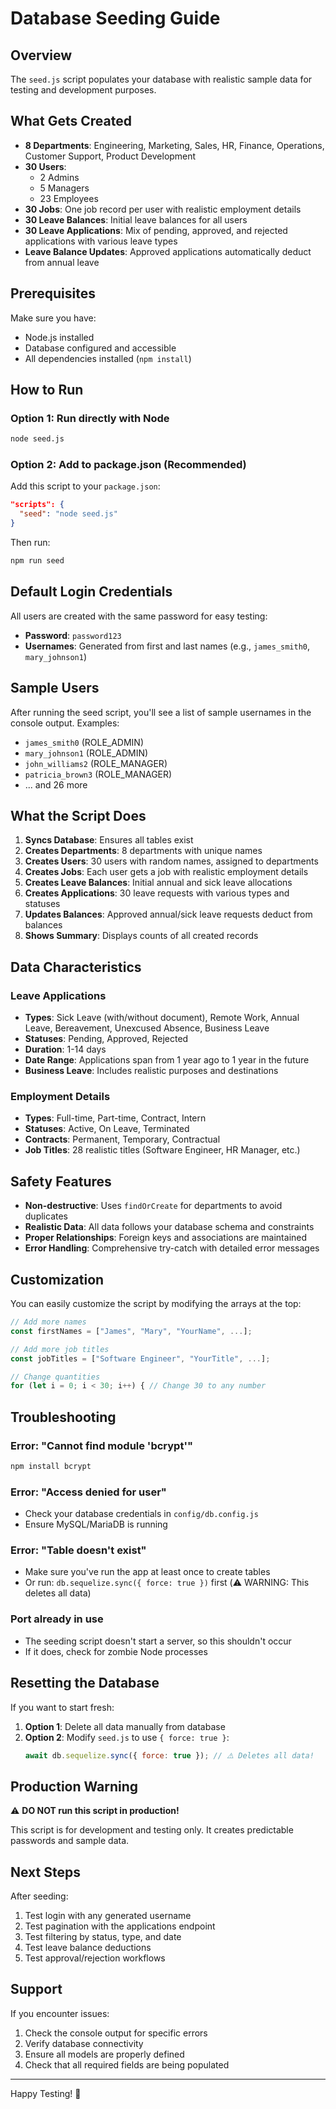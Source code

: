 # Database Seeding Guide

## Overview

The `seed.js` script populates your database with realistic sample data for testing and development purposes.

## What Gets Created

- **8 Departments**: Engineering, Marketing, Sales, HR, Finance, Operations, Customer Support, Product Development
- **30 Users**:
  - 2 Admins
  - 5 Managers
  - 23 Employees
- **30 Jobs**: One job record per user with realistic employment details
- **30 Leave Balances**: Initial leave balances for all users
- **30 Leave Applications**: Mix of pending, approved, and rejected applications with various leave types
- **Leave Balance Updates**: Approved applications automatically deduct from annual leave

## Prerequisites

Make sure you have:

- Node.js installed
- Database configured and accessible
- All dependencies installed (`npm install`)

## How to Run

### Option 1: Run directly with Node

```bash
node seed.js
```

### Option 2: Add to package.json (Recommended)

Add this script to your `package.json`:

```json
"scripts": {
  "seed": "node seed.js"
}
```

Then run:

```bash
npm run seed
```

## Default Login Credentials

All users are created with the same password for easy testing:

- **Password**: `password123`
- **Usernames**: Generated from first and last names (e.g., `james_smith0`, `mary_johnson1`)

## Sample Users

After running the seed script, you'll see a list of sample usernames in the console output. Examples:

- `james_smith0` (ROLE_ADMIN)
- `mary_johnson1` (ROLE_ADMIN)
- `john_williams2` (ROLE_MANAGER)
- `patricia_brown3` (ROLE_MANAGER)
- ... and 26 more

## What the Script Does

1. **Syncs Database**: Ensures all tables exist
2. **Creates Departments**: 8 departments with unique names
3. **Creates Users**: 30 users with random names, assigned to departments
4. **Creates Jobs**: Each user gets a job with realistic employment details
5. **Creates Leave Balances**: Initial annual and sick leave allocations
6. **Creates Applications**: 30 leave requests with various types and statuses
7. **Updates Balances**: Approved annual/sick leave requests deduct from balances
8. **Shows Summary**: Displays counts of all created records

## Data Characteristics

### Leave Applications

- **Types**: Sick Leave (with/without document), Remote Work, Annual Leave, Bereavement, Unexcused Absence, Business Leave
- **Statuses**: Pending, Approved, Rejected
- **Duration**: 1-14 days
- **Date Range**: Applications span from 1 year ago to 1 year in the future
- **Business Leave**: Includes realistic purposes and destinations

### Employment Details

- **Types**: Full-time, Part-time, Contract, Intern
- **Statuses**: Active, On Leave, Terminated
- **Contracts**: Permanent, Temporary, Contractual
- **Job Titles**: 28 realistic titles (Software Engineer, HR Manager, etc.)

## Safety Features

- **Non-destructive**: Uses `findOrCreate` for departments to avoid duplicates
- **Realistic Data**: All data follows your database schema and constraints
- **Proper Relationships**: Foreign keys and associations are maintained
- **Error Handling**: Comprehensive try-catch with detailed error messages

## Customization

You can easily customize the script by modifying the arrays at the top:

```javascript
// Add more names
const firstNames = ["James", "Mary", "YourName", ...];

// Add more job titles
const jobTitles = ["Software Engineer", "YourTitle", ...];

// Change quantities
for (let i = 0; i < 30; i++) { // Change 30 to any number
```

## Troubleshooting

### Error: "Cannot find module 'bcrypt'"

```bash
npm install bcrypt
```

### Error: "Access denied for user"

- Check your database credentials in `config/db.config.js`
- Ensure MySQL/MariaDB is running

### Error: "Table doesn't exist"

- Make sure you've run the app at least once to create tables
- Or run: `db.sequelize.sync({ force: true })` first (⚠️ WARNING: This deletes all data)

### Port already in use

- The seeding script doesn't start a server, so this shouldn't occur
- If it does, check for zombie Node processes

## Resetting the Database

If you want to start fresh:

1. **Option 1**: Delete all data manually from database
2. **Option 2**: Modify `seed.js` to use `{ force: true }`:
   ```javascript
   await db.sequelize.sync({ force: true }); // ⚠️ Deletes all data!
   ```

## Production Warning

⚠️ **DO NOT run this script in production!**

This script is for development and testing only. It creates predictable passwords and sample data.

## Next Steps

After seeding:

1. Test login with any generated username
2. Test pagination with the applications endpoint
3. Test filtering by status, type, and date
4. Test leave balance deductions
5. Test approval/rejection workflows

## Support

If you encounter issues:

1. Check the console output for specific errors
2. Verify database connectivity
3. Ensure all models are properly defined
4. Check that all required fields are being populated

---

Happy Testing! 🎉
